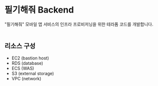 # 필기해줘 Backend
"필기해줘" 모바일 앱 서비스의 인프라 프로비저닝을 위한 테라폼 코드를 개발합니다.
<br><br>

## 리소스 구성
* EC2 (bastion host)
* RDS (database)
* ECS (WAS)
* S3 (external storage)
* VPC (network)
